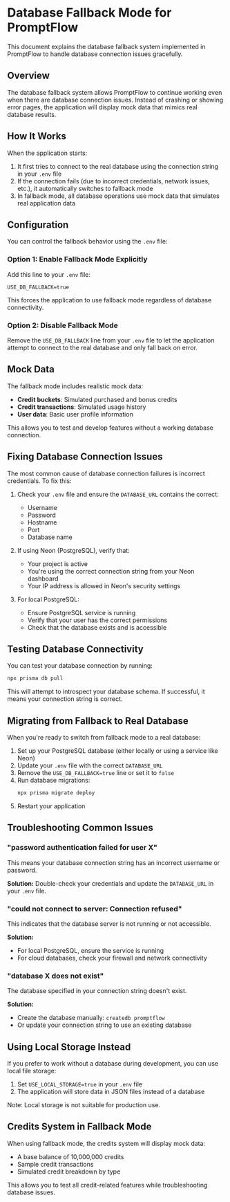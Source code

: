 # Database Fallback Mode for PromptFlow

This document explains the database fallback system implemented in PromptFlow to handle database connection issues gracefully.

## Overview

The database fallback system allows PromptFlow to continue working even when there are database connection issues. Instead of crashing or showing error pages, the application will display mock data that mimics real database results.

## How It Works

When the application starts:

1. It first tries to connect to the real database using the connection string in your `.env` file
2. If the connection fails (due to incorrect credentials, network issues, etc.), it automatically switches to fallback mode
3. In fallback mode, all database operations use mock data that simulates real application data

## Configuration

You can control the fallback behavior using the `.env` file:

### Option 1: Enable Fallback Mode Explicitly

Add this line to your `.env` file:

```
USE_DB_FALLBACK=true
```

This forces the application to use fallback mode regardless of database connectivity.

### Option 2: Disable Fallback Mode

Remove the `USE_DB_FALLBACK` line from your `.env` file to let the application attempt to connect to the real database and only fall back on error.

## Mock Data

The fallback mode includes realistic mock data:

- **Credit buckets**: Simulated purchased and bonus credits
- **Credit transactions**: Simulated usage history
- **User data**: Basic user profile information

This allows you to test and develop features without a working database connection.

## Fixing Database Connection Issues

The most common cause of database connection failures is incorrect credentials. To fix this:

1. Check your `.env` file and ensure the `DATABASE_URL` contains the correct:
   - Username
   - Password
   - Hostname
   - Port
   - Database name

2. If using Neon (PostgreSQL), verify that:
   - Your project is active
   - You're using the correct connection string from your Neon dashboard
   - Your IP address is allowed in Neon's security settings

3. For local PostgreSQL:
   - Ensure PostgreSQL service is running
   - Verify that your user has the correct permissions
   - Check that the database exists and is accessible

## Testing Database Connectivity

You can test your database connection by running:

```bash
npx prisma db pull
```

This will attempt to introspect your database schema. If successful, it means your connection string is correct.

## Migrating from Fallback to Real Database

When you're ready to switch from fallback mode to a real database:

1. Set up your PostgreSQL database (either locally or using a service like Neon)
2. Update your `.env` file with the correct `DATABASE_URL`
3. Remove the `USE_DB_FALLBACK=true` line or set it to `false`
4. Run database migrations:
   ```bash
   npx prisma migrate deploy
   ```
5. Restart your application

## Troubleshooting Common Issues

### "password authentication failed for user X"

This means your database connection string has an incorrect username or password. 

**Solution:** Double-check your credentials and update the `DATABASE_URL` in your `.env` file.

### "could not connect to server: Connection refused"

This indicates that the database server is not running or not accessible.

**Solution:**
- For local PostgreSQL, ensure the service is running
- For cloud databases, check your firewall and network connectivity

### "database X does not exist"

The database specified in your connection string doesn't exist.

**Solution:**
- Create the database manually: `createdb promptflow`
- Or update your connection string to use an existing database

## Using Local Storage Instead

If you prefer to work without a database during development, you can use local file storage:

1. Set `USE_LOCAL_STORAGE=true` in your `.env` file
2. The application will store data in JSON files instead of a database

Note: Local storage is not suitable for production use.

## Credits System in Fallback Mode

When using fallback mode, the credits system will display mock data:

- A base balance of 10,000,000 credits
- Sample credit transactions
- Simulated credit breakdown by type

This allows you to test all credit-related features while troubleshooting database issues.
